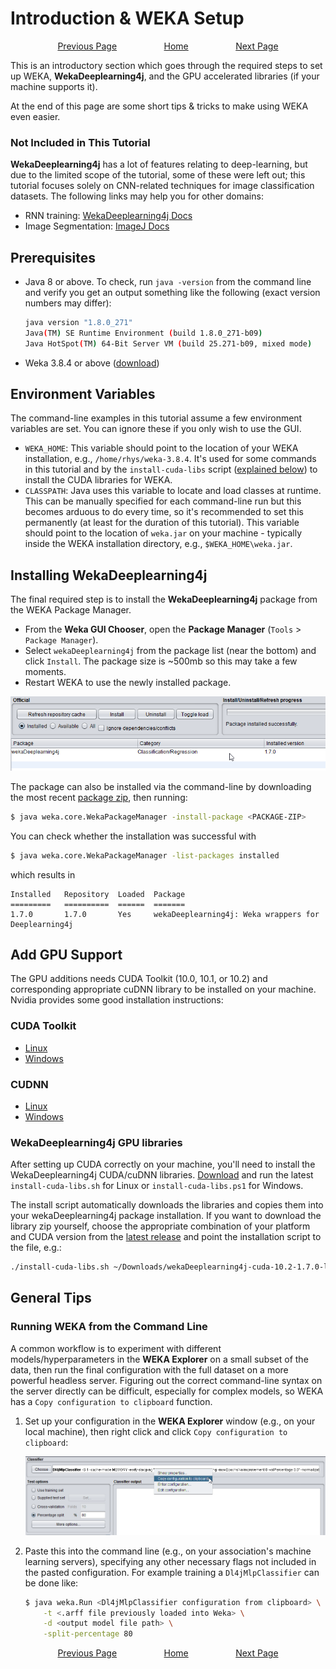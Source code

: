 # Introduction & WEKA Setup

<div style="display: flex; justify-content: space-evenly">
    <a href="0-asset_pack.html">Previous Page</a>
    <a href="/I2K-Tutorial">Home</a>
    <a href="2-training.html">Next Page</a>
</div>

This is an introductory section which goes through the required steps to set up WEKA, **WekaDeeplearning4j**, and the GPU accelerated libraries (if your machine supports it).

At the end of this page are some short tips & tricks to make using WEKA even easier.

### Not Included in This Tutorial

**WekaDeeplearning4j** has a lot of features relating to deep-learning, but due to the limited scope of the tutorial, some of these were left out; this tutorial focuses solely on CNN-related techniques for image classification datasets. The following links may help you for other domains:

- RNN training: [WekaDeeplearning4j Docs](https://deeplearning.cms.waikato.ac.nz/examples/classifying-imdb)
- Image Segmentation: [ImageJ Docs](https://imagej.net/Trainable_Weka_Segmentation)

## Prerequisites
- Java 8 or above. To check, run `java -version` from the command line and verify you get an output something like the following (exact version numbers may differ):
    ```sh
    java version "1.8.0_271"
    Java(TM) SE Runtime Environment (build 1.8.0_271-b09)
    Java HotSpot(TM) 64-Bit Server VM (build 25.271-b09, mixed mode)
    ```
- Weka 3.8.4 or above ([download](https://sourceforge.net/projects/weka/files/latest/download))

## Environment Variables

The command-line examples in this tutorial assume a few environment variables are set. You can ignore these if you only wish to use the GUI.

- `WEKA_HOME`: This variable should point to the location of your WEKA installation, e.g., `/home/rhys/weka-3.8.4`. It's used for some commands in this tutorial and by the `install-cuda-libs` script ([explained below](#wekadeeplearning4j-gpu-libraries)) to install the CUDA libraries for WEKA.
- `CLASSPATH`: Java uses this variable to locate and load classes at runtime. This can be manually specified for each command-line run but this becomes arduous to do every time, so it's recommended to set this permanently (at least for the duration of this tutorial). This variable should point to the location of `weka.jar` on your machine - typically inside the WEKA installation directory, e.g., `$WEKA_HOME\weka.jar`.

## Installing WekaDeeplearning4j

The final required step is to install the **WekaDeeplearning4j** package from the WEKA Package Manager.
- From the **Weka GUI Chooser**, open the **Package Manager** (`Tools` > `Package Manager`).
- Select `wekaDeeplearning4j` from the package list (near the bottom) and click `Install`. The package size is ~500mb so this may take a few moments.
- Restart WEKA to use the newly installed package.

![Package Manager](./images/1-introduction_setup/PackageManager.png)

The package can also be installed via the command-line by downloading the most recent [package zip](https://github.com/Waikato/wekaDeeplearning4j/releases/latest), then running:
```bash
$ java weka.core.WekaPackageManager -install-package <PACKAGE-ZIP>
```

You can check whether the installation was successful with
```bash
$ java weka.core.WekaPackageManager -list-packages installed
```
which results in
```
Installed	Repository	Loaded	Package
=========	==========	======	=======
1.7.0    	1.7.0     	Yes	    wekaDeeplearning4j: Weka wrappers for Deeplearning4j
```

## Add GPU Support

The GPU additions needs CUDA Toolkit (10.0, 10.1, or 10.2) and corresponding appropriate cuDNN library to be installed on your machine. Nvidia provides some good installation instructions:

### CUDA Toolkit
- [Linux](http://docs.nvidia.com/cuda/cuda-installation-guide-linux/index.html)
- [Windows](http://docs.nvidia.com/cuda/cuda-installation-guide-microsoft-windows/index.html)

### CUDNN
- [Linux](https://docs.nvidia.com/deeplearning/sdk/cudnn-install/index.html#install-linux)
- [Windows](https://docs.nvidia.com/deeplearning/sdk/cudnn-install/index.html#install-windows)

### WekaDeeplearning4j GPU libraries

After setting up CUDA correctly on your machine, you'll need to install the WekaDeeplearning4j CUDA/cuDNN libraries. [Download](https://github.com/Waikato/wekaDeeplearning4j/releases/latest) and run the latest `install-cuda-libs.sh` for Linux or `install-cuda-libs.ps1` for Windows.

The install script automatically downloads the libraries and copies them into your wekaDeeplearning4j package installation. If you want to download the library zip yourself, choose the appropriate combination of your platform and CUDA version from the [latest release](https://github.com/Waikato/wekaDeeplearning4j/releases/latest) and point the installation script to the file, e.g.:
```bash
./install-cuda-libs.sh ~/Downloads/wekaDeeplearning4j-cuda-10.2-1.7.0-linux-x86_64.zip
```

## General Tips

### Running WEKA from the Command Line

A common workflow is to experiment with different models/hyperparameters in the **WEKA Explorer** on a small subset of the data,
then run the final configuration with the full dataset on a more powerful headless server. Figuring out the correct command-line syntax on the server directly can be difficult, especially for complex models, so WEKA has a `Copy configuration to clipboard` function.

1. Set up your configuration in the **WEKA Explorer** window (e.g., on your local machine), then right click and click `Copy configuration to clipboard`:
    
    ![Copy configuration to clipboard example](./images/1-introduction_setup/CopyConfiguration.png)

2. Paste this into the command line (e.g., on your association's machine learning servers), specifying any other necessary flags not included in the pasted configuration. For example training a `Dl4jMlpClassifier` can be done like:

    ```bash
    $ java weka.Run <Dl4jMlpClassifier configuration from clipboard> \
        -t <.arff file previously loaded into Weka> \
        -d <output model file path> \
        -split-percentage 80
    ```

<div style="display: flex; justify-content: space-evenly">
    <a href="0-asset_pack.html">Previous Page</a>
    <a href="/I2K-Tutorial">Home</a>
    <a href="2-training.html">Next Page</a>
</div>